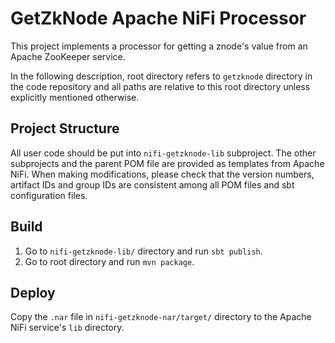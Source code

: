 # GetZkNode Apache NiFi Processor

This project implements a processor for getting a znode's value from an Apache ZooKeeper service.

In the following description, root directory refers to `getzknode` directory in the code repository and all paths are relative to this root directory unless explicitly mentioned otherwise.

## Project Structure

All user code should be put into `nifi-getzknode-lib` subproject. The other subprojects and the parent POM file are provided as templates from Apache NiFi. When making modifications, please check that the version numbers, artifact IDs and group IDs are consistent among all POM files and sbt configuration files.

## Build

1. Go to `nifi-getzknode-lib/` directory and run `sbt publish`.
2. Go to root directory and run `mvn package`.

## Deploy

Copy the `.nar` file in `nifi-getzknode-nar/target/` directory to the Apache NiFi service's `lib` directory.
